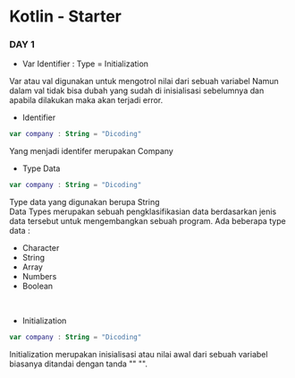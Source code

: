 # Kotlin - Starter

### DAY 1

* Var Identifier : Type = Initialization <br>

Var atau val digunakan untuk mengotrol nilai dari sebuah variabel Namun dalam val tidak bisa dubah yang sudah di inisialisasi sebelumnya dan apabila dilakukan maka akan terjadi error. 

* Identifier <br>
```kotlin
var company : String = "Dicoding"
```
 Yang menjadi identifer merupakan Company <br>
 
 * Type Data <br>
```kotlin
var company : String = "Dicoding"
```
Type data yang digunakan berupa String <br>
Data Types merupakan sebuah pengklasifikasian data berdasarkan jenis data tersebut
untuk mengembangkan sebuah program. Ada beberapa type data :
- Character
- String
- Array
- Numbers
- Boolean

<br>

* Initialization <br>
```kotlin
var company : String = "Dicoding"
```
Initialization merupakan inisialisasi atau nilai awal dari sebuah variabel biasanya ditandai dengan tanda "" "". 
